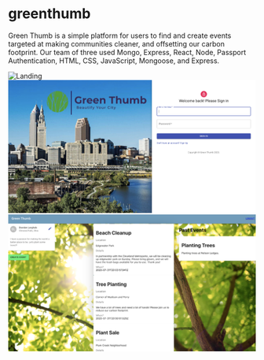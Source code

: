 # greenthumb

Green Thumb is a simple platform for users to find and create events targeted at making communities cleaner, and offsetting our carbon footprint. Our team of three used Mongo, Express, React, Node, Passport Authentication, HTML, CSS, JavaScript, Mongoose, and Express. 





![Landing](client/src/images/landing.png)
![Login](client/src/images/signin.png)
![Profile](client/src/images/main.png)
